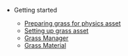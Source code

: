 - Getting started

  - [Preparing grass for physics asset](PreparingGrass.md)
  - [Setting up grass asset](SettingUp.md)
  - [Grass Manager](GrassManager.md)
  - [Grass Material](GrassMaterial.md)